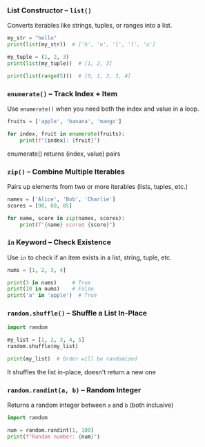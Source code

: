 ### List Constructor – `list()`
Converts iterables like strings, tuples, or ranges into a list.
```python
my_str = "hello"
print(list(my_str))  # ['h', 'e', 'l', 'l', 'o']

my_tuple = (1, 2, 3)
print(list(my_tuple))  # [1, 2, 3]

print(list(range(5)))  # [0, 1, 2, 3, 4]
```

### `enumerate()` – Track Index + Item
Use `enumerate()` when you need both the index and value in a loop.
```python
fruits = ['apple', 'banana', 'mango']

for index, fruit in enumerate(fruits):
    print(f"{index}: {fruit}")
```
enumerate() returns (index, value) pairs

### `zip()` – Combine Multiple Iterables
Pairs up elements from two or more iterables (lists, tuples, etc.)
```python
names = ['Alice', 'Bob', 'Charlie']
scores = [90, 80, 85]

for name, score in zip(names, scores):
    print(f"{name} scored {score}")
```

### `in` Keyword – Check Existence
Use `in` to check if an item exists in a list, string, tuple, etc.
```python
nums = [1, 2, 3, 4]

print(3 in nums)     # True  
print(10 in nums)    # False  
print('a' in 'apple')  # True
```

### `random.shuffle()` – Shuffle a List In-Place
```python
import random

my_list = [1, 2, 3, 4, 5]
random.shuffle(my_list)

print(my_list)  # Order will be randomized
```
It shuffles the list in-place, doesn't return a new one

### `random.randint(a, b)` – Random Integer
Returns a random integer between `a` and `b` (both inclusive)
```python
import random

num = random.randint(1, 100)
print(f"Random number: {num}")
```